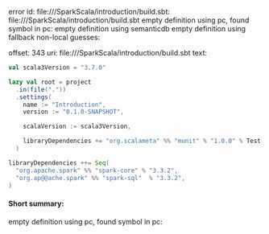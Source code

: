 error id: file://<WORKSPACE>/SparkScala/introduction/build.sbt:
file://<WORKSPACE>/SparkScala/introduction/build.sbt
empty definition using pc, found symbol in pc: 
empty definition using semanticdb
empty definition using fallback
non-local guesses:

offset: 343
uri: file://<WORKSPACE>/SparkScala/introduction/build.sbt
text:
```scala
val scala3Version = "3.7.0"

lazy val root = project
  .in(file("."))
  .settings(
    name := "Introduction",
    version := "0.1.0-SNAPSHOT",

    scalaVersion := scala3Version,

    libraryDependencies += "org.scalameta" %% "munit" % "1.0.0" % Test
  )

libraryDependencies ++= Seq(
  "org.apache.spark" %% "spark-core" % "3.3.2",
  "org.ap@@ache.spark" %% "spark-sql"  % "3.3.2",
)

```


#### Short summary: 

empty definition using pc, found symbol in pc: 